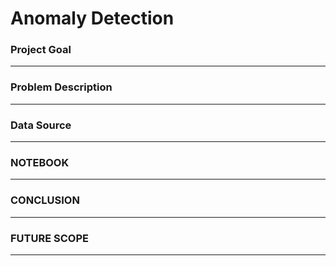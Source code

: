 # Anomaly Detection

### Project Goal
---

### Problem Description
---

### Data Source
---

### NOTEBOOK
---

### CONCLUSION
---

### FUTURE SCOPE
---
